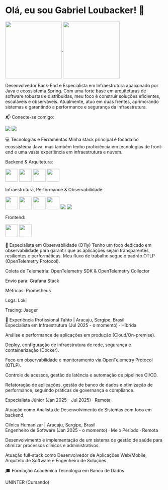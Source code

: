 # Olá, eu sou Gabriel Loubacker! 👋
<a href="https://github.com/loubacker">
<img align="center" height="180em" src="https://github-readme-stats.vercel.app/api?username=loubacker&show_icons=true&theme=dracula&include_all_commits=true&count_private=true"/>
<img align="center" height="180em" src="https://github-readme-stats.vercel.app/api/top-langs/?username=loubacker&layout=compact&langs_count=7&theme=dracula"/>
</a>

<br>

Desenvolvedor Back-End e Especialista em Infraestrutura apaixonado por Java e ecossistema Spring. Com uma forte base em arquiteturas de software robustas e distribuídas, meu foco é construir soluções eficientes, escaláveis e observáveis. Atualmente, atuo em duas frentes, aprimorando sistemas e garantindo a performance e segurança da infraestrutura.

📬 Conecte-se comigo:
<div>
<a href="https://www.linkedin.com/in/SEU-USUARIO-LINKEDIN-AQUI" target="_blank"><img loading="lazy" src="https://img.shields.io/badge/-LinkedIn-%230077B5?style=for-the-badge&logo=linkedin&logoColor=white" target="_blank"></a>
<a href = "mailto:SEU-EMAIL-AQUI"><img loading="lazy" src="https://img.shields.io/badge/Gmail-D14836?style=for-the-badge&logo=gmail&logoColor=white" target="_blank"></a>
<!-- Adicione outros links se desejar, como YouTube, Instagram, etc. -->
</div>

💻 Tecnologias e Ferramentas
Minha stack principal é focada no ecossistema Java, mas também tenho proficiência em tecnologias de front-end e uma vasta experiência em infraestrutura e nuvem.

Backend & Arquitetura:

<p>
<img loading="lazy" src="https://cdn.jsdelivr.net/gh/devicons/devicon/icons/java/java-original-wordmark.svg" width="40" height="40"/>
<img loading="lazy" src="https://cdn.jsdelivr.net/gh/devicons/devicon/icons/spring/spring-original-wordmark.svg" width="40" height="40"/>
<img loading="lazy" src="https://cdn.jsdelivr.net/gh/devicons/devicon/icons/docker/docker-original-wordmark.svg" width="40" height="40"/>
<img loading="lazy" src="https://cdn.jsdelivr.net/gh/devicons/devicon/icons/postgresql/postgresql-original-wordmark.svg" width="40" height="40"/>
</p>

Infraestrutura, Performance & Observabilidade:

<p>
<img loading="lazy" src="https://cdn.jsdelivr.net/gh/devicons/devicon/icons/nginx/nginx-original.svg" width="40" height="40"/>
<img loading="lazy" src="https://cdn.jsdelivr.net/gh/devicons/devicon/icons/amazonwebservices/amazonwebservices-original-wordmark.svg" width="40" height="40"/>
<img loading="lazy" src="https://cdn.jsdelivr.net/gh/devicons/devicon/icons/prometheus/prometheus-original-wordmark.svg" width="40" height="40"/>
<img loading="lazy" src="https://cdn.jsdelivr.net/gh/devicons/devicon/icons/grafana/grafana-original-wordmark.svg" width="40" height="40"/>
<img loading="lazy" src="https://img.shields.io/badge/OpenTelemetry-000000?style=for-the-badge&logo=opentelemetry&logoColor=white" />
<img loading="lazy" src="https://img.shields.io/badge/Cloudflare-F38020?style=for-the-badge&logo=Cloudflare&logoColor=white" />
</p>

Frontend:

<p>
<img loading="lazy" src="https://cdn.jsdelivr.net/gh/devicons/devicon/icons/angularjs/angularjs-original.svg" width="40" height="40"/>
<img loading="lazy" src="https://cdn.jsdelivr.net/gh/devicons/devicon/icons/react/react-original-wordmark.svg" width="40" height="40"/>
</p>

🚀 Especialista em Observabilidade (O11y)
Tenho um foco dedicado em observabilidade para garantir que as aplicações sejam transparentes, resilientes e performáticas. Meu fluxo de trabalho segue o padrão OTLP (OpenTelemetry Protocol).

Coleta de Telemetria: OpenTelemetry SDK & OpenTelemetry Collector

Envio para: Grafana Stack

Métricas: Prometheus

Logs: Loki

Tracing: Jaeger

💼 Experiência Profissional
Tahto | Aracaju, Sergipe, Brasil
<br>
Especialista em Infraestrutura (Jul 2025 - o momento) · Híbrida

Análise e performance de aplicações em produção (Cloud/On-premise).

Deploy, configuração de infraestrutura de rede, segurança e containerização (Docker).

Foco em observabilidade e monitoramento via OpenTelemetry Protocol (OTLP).

Controle de acessos, gestão de latência e automação de pipelines CI/CD.

Refatoração de aplicações, gestão de banco de dados e otimização de performance, seguindo práticas de governança e compliance.

Especialista Júnior (Jan 2025 - Jul 2025) · Remota

Atuação como Analista de Desenvolvimento de Sistemas com foco em backend.

Clínica Humanizar | Aracaju, Sergipe, Brasil
<br>
Engenheiro de Software (Jan 2025 - o momento) · Meio Período · Remota

Desenvolvimento e implementação de um sistema de gestão de saúde para otimizar processos clínicos e administrativos.

Atuação full-stack como Desenvolvedor de Aplicações Web/Mobile, Arquiteto de Software e Engenheiro de Soluções.

🎓 Formação Acadêmica
Tecnologia em Banco de Dados

UNINTER (Cursando)
